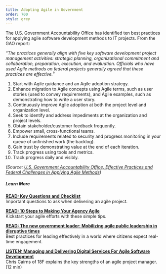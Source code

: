 ```yaml
---
title: Adopting Agile in Government
order: 700
style: grey
---
```


The U.S. Government Accountability Office has identified ten best practices for applying agile software development methods to IT projects.
From the GAO report:  

*“The practices generally align with five key software development project management activities: strategic planning, organizational commitment and collaboration, preparation, execution, and evaluation. Officials who have used Agile methods on federal projects generally agreed that these practices are effective.”*  

1. Start with Agile guidance and an Agile adoption strategy.
2. Enhance migration to Agile concepts using Agile terms, such as user stories (used to convey requirements), and Agile examples, such as demonstrating how to write a user story.
3. Continuously improve Agile adoption at both the project level and organization level.
4. Seek to identify and address impediments at the organization and project levels.
5. Obtain stakeholder/customer feedback frequently.
6. Empower small, cross-functional teams.
7. Include requirements related to security and progress monitoring in your queue of unfinished work (the backlog).
8. Gain trust by demonstrating value at the end of each iteration.  
9. Track progress using tools and metrics.
10. Track progress daily and visibly.

*(Source: [U.S. Government Accountability Office, Effective Practices and Federal Challenges in Applying Agile Methods](http://www.gao.gov/products/GAO-12-681))*

##### Learn More

**[READ: Key Questions and Checklist](http://www.agilegovleaders.org/agile-team-checklist/)**  
Important questions to ask when delivering an agile project.

**[READ: 10 Steps to Making Your Agency Agile](http://www.nextgov.com/technology-news/tech-insider/2016/02/10-steps-making-your-agency-agile/126096/)**  
Kickstart your agile efforts with these simple tips. 

**[READ: The new government leader: Mobilizing agile public leadership in disruptive times](http://dupress.com/articles/the-new-government-leader-mobilizing-agile-public-leadership-in-disruptive-times/)**  
Best practices for leading  effectively in a world where citizens expect real-time engagement.

**[LISTEN: Managing and Delivering Digital Services For Agile Software Development](https://www.fai.gov/media_library/items/show/92)**  
Chris Cairns of 18F explains the key strengths of an agile project manager. (12 min)


